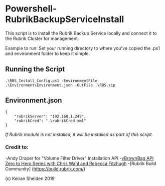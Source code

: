 # Powershell-RubrikBackupServiceInstall

This script is to install the Rubrik Backup Service locally and connect it to the Rubrik Cluster for management. 

Example to run:  Set your running directory to where you've copied the .ps1 and environment folder to keep it simple. 

## Running the Script

```.\RBS_Install_Config.ps1 -EnvironmentFile .\Environment\Environment.json -OutFile .\RBS.zip``` 

## Environment.json
```
{
    "rubrikServer": "192.168.1.249",
    "rubrikCred": ".\rubrikCred.xml"
}
```


*If Rubrik module is not installed, it will be installed as part of this script.* 




### Credit to: 
-Andy Draper for "Volume Filter Driver" Installation API
-[vBrownBag API Zero to Hero Series with Chris Wahl and Rebecca Fitzhugh](https://vbrownbag.com/vbrownbag-technology-series/api-zero-to-hero/)
-[Rubrik Build Community] (https://build.rubrik.com/)

(c) Keiran Shelden 2019
